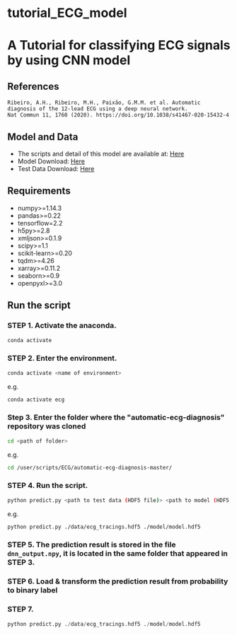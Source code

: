 # tutorial_ECG_model
# A Tutorial for classifying ECG signals by using CNN model
 
## References
```
Ribeiro, A.H., Ribeiro, M.H., Paixão, G.M.M. et al. Automatic diagnosis of the 12-lead ECG using a deep neural network.
Nat Commun 11, 1760 (2020). https://doi.org/10.1038/s41467-020-15432-4
```
## Model and Data
* The scripts and detail of this model are available at: [Here](https://github.com/antonior92/automatic-ecg-diagnosis)
* Model Download: [Here](https://zenodo.org/record/3765717#.YCOS8xMzbqU)
* Test Data Download: [Here](https://zenodo.org/record/3765780#.YCOS8hMzbqU)

## Requirements 
* numpy>=1.14.3
* pandas>=0.22
* tensorflow=2.2
* h5py>=2.8
* xmljson>=0.1.9
* scipy>=1.1
* scikit-learn>=0.20
* tqdm>=4.26
* xarray>=0.11.2
* seaborn>=0.9
* openpyxl>=3.0

## Run the script
### STEP 1. Activate the anaconda.
```bash
conda activate
```
### STEP 2. Enter the environment.
```bash
conda activate <name of environment>
```
e.g.
```bash
conda activate ecg
```

### Step 3. Enter the folder where the "automatic-ecg-diagnosis" repository was cloned
```bash
cd <path of folder>
```
e.g.
```bash
cd /user/scripts/ECG/automatic-ecg-diagnosis-master/
```

### STEP 4. Run the script.
```bash
python predict.py <path to test data (HDF5 file)> <path to model (HDF5 file)>
```
e.g.
```bash
python predict.py ./data/ecg_tracings.hdf5 ./model/model.hdf5
```

### STEP 5. The prediction result is stored in the file ```dnn_output.npy```, it is located in the same folder that appeared in STEP 3.

### STEP 6. Load & transform the prediction result from probability to binary label


### STEP 7.
```python
python predict.py ./data/ecg_tracings.hdf5 ./model/model.hdf5
```


